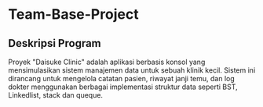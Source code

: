 # Team-Base-Project
## Deskripsi Program
Proyek "Daisuke Clinic" adalah aplikasi berbasis konsol yang mensimulasikan sistem manajemen data untuk sebuah klinik kecil. Sistem ini dirancang untuk mengelola catatan pasien, riwayat janji temu, dan log dokter menggunakan berbagai implementasi struktur data seperti BST, Linkedlist, stack dan queque.
